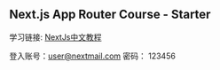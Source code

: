 ## Next.js App Router Course - Starter

学习链接: [NextJs中文教程](https://qufei1993.github.io/nextjs-learn-cn/)

登入账号：user@nextmail.com
密码： 123456

